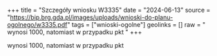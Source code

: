 +++
title = "Szczegóły wniosku W3335"
date = "2024-06-13"
source = "https://bip.brg.gda.pl/images/uploads/wnioski-do-planu-ogolnego/w3335.pdf"
tags = ["wnioski-ogolne"]
geolinks = []
raw = " wynosi 1000, natomiast w przypadku pkt "
+++

 wynosi 1000, natomiast w przypadku pkt 


